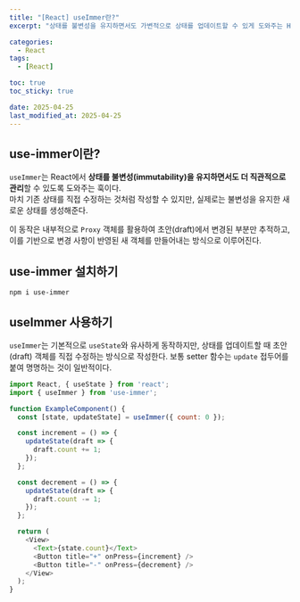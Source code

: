 ```yaml
---
title: "[React] useImmer란?"
excerpt: "상태를 불변성을 유지하면서도 가변적으로 상태를 업데이트할 수 있게 도와주는 Hook"

categories:
  - React
tags:
  - [React]

toc: true
toc_sticky: true

date: 2025-04-25
last_modified_at: 2025-04-25
---
```


## use-immer이란?
`useImmer`는 React에서 **상태를 불변성(immutability)을 유지하면서도 더 직관적으로 관리**할 수 있도록 도와주는 훅이다.  
마치 기존 상태를 직접 수정하는 것처럼 작성할 수 있지만, 실제로는 불변성을 유지한 새로운 상태를 생성해준다.
   
이 동작은 내부적으로 `Proxy` 객체를 활용하여 초안(draft)에서 변경된 부분만 추적하고, 이를 기반으로 변경 사항이 반영된 새 객체를 만들어내는 방식으로 이루어진다.
   
## use-immer 설치하기
```
npm i use-immer
```
      
## useImmer 사용하기
`useImmer`는 기본적으로 `useState`와 유사하게 동작하지만, 상태를 업데이트할 때 초안(draft) 객체를 직접 수정하는 방식으로 작성한다.
보통 setter 함수는 `update` 접두어를 붙여 명명하는 것이 일반적이다.
   
```js
import React, { useState } from 'react';
import { useImmer } from 'use-immer';

function ExampleComponent() {
  const [state, updateState] = useImmer({ count: 0 });

  const increment = () => {
    updateState(draft => {
      draft.count += 1;
    });
  };

  const decrement = () => {
    updateState(draft => {
      draft.count -= 1;
    });
  };

  return (
    <View>
      <Text>{state.count}</Text>
      <Button title="+" onPress={increment} />
      <Button title="-" onPress={decrement} />
    </View>
  );
}
```